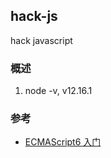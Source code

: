 ## hack-js

hack javascript

### 概述

1. node -v, v12.16.1

### 参考

- [ECMAScript6 入门](https://es6.ruanyifeng.com/)
